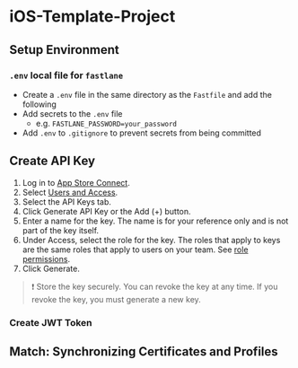 # iOS-Template-Project

## Setup Environment 
### `.env` local file for `fastlane`
* Create a `.env` file in the same directory as the `Fastfile` and add the following
* Add secrets to the `.env` file
    * e.g. `FASTLANE_PASSWORD=your_password`
* Add `.env` to `.gitignore` to prevent secrets from being committed

## Create API Key
1. Log in to [App Store Connect](https://appstoreconnect.apple.com/apps).
2. Select [Users and Access](https://appstoreconnect.apple.com/access/users).
3. Select the API Keys tab.
4. Click Generate API Key or the Add (+) button.
5. Enter a name for the key. The name is for your reference only and is not part of the key itself.
6. Under Access, select the role for the key. The roles that apply to keys are the same roles that apply to users on your team. See [role permissions](https://help.apple.com/app-store-connect/#/deve5f9a89d7).
7. Click Generate.

> ❗️ Store the key securely. You can revoke the key at any time. If you revoke the key, you must generate a new key.

### Create JWT Token

## Match: Synchronizing Certificates and Profiles

